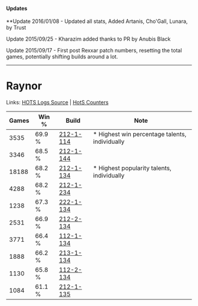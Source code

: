 #### Updates
**Update 2016/01/08 - Updated all stats, Added Artanis, Cho'Gall, Lunara, by Trust

Update 2015/09/25 - Kharazim added thanks to PR by Anubis Black

Update 2015/09/17 - First post Rexxar patch numbers, resetting the total games, potentially shifting builds around a lot.

***

# Raynor

Links: [HOTS Logs Source](https://www.hotslogs.com/Sitewide/HeroDetails?Hero=Raynor) | [HotS Counters](http://hotscounters.com/#/hero/Raynor)

Games  | Win %  | Build     | Note
-----  | -----  | -----     | ----
3535   | 69.9 % | [212-1-114](http://www.heroesfire.com/hots/talent-calculator/raynor#kFGQ) | * Highest win percentage talents, individually
3346   | 68.5 % | [212-1-144](http://www.heroesfire.com/hots/talent-calculator/raynor#kFGu) | 
18188  | 68.2 % | [212-1-134](http://www.heroesfire.com/hots/talent-calculator/raynor#kFGk) | * Highest popularity talents, individually
4288   | 68.2 % | [212-1-234](http://www.heroesfire.com/hots/talent-calculator/raynor#kFII) | 
1238   | 67.3 % | [222-1-134](http://www.heroesfire.com/hots/talent-calculator/raynor#kdhE) | 
2531   | 66.9 % | [212-2-134](http://www.heroesfire.com/hots/talent-calculator/raynor#kFWM) | 
3771   | 66.4 % | [112-1-134](http://www.heroesfire.com/hots/talent-calculator/raynor#gR7k) | 
1888   | 66.2 % | [213-1-134](http://www.heroesfire.com/hots/talent-calculator/raynor#kHi-) | 
1130   | 65.8 % | [112-2-134](http://www.heroesfire.com/hots/talent-calculator/raynor#gRNM) | 
1084   | 61.1 % | [212-1-135](http://www.heroesfire.com/hots/talent-calculator/raynor#kFGl) | 
